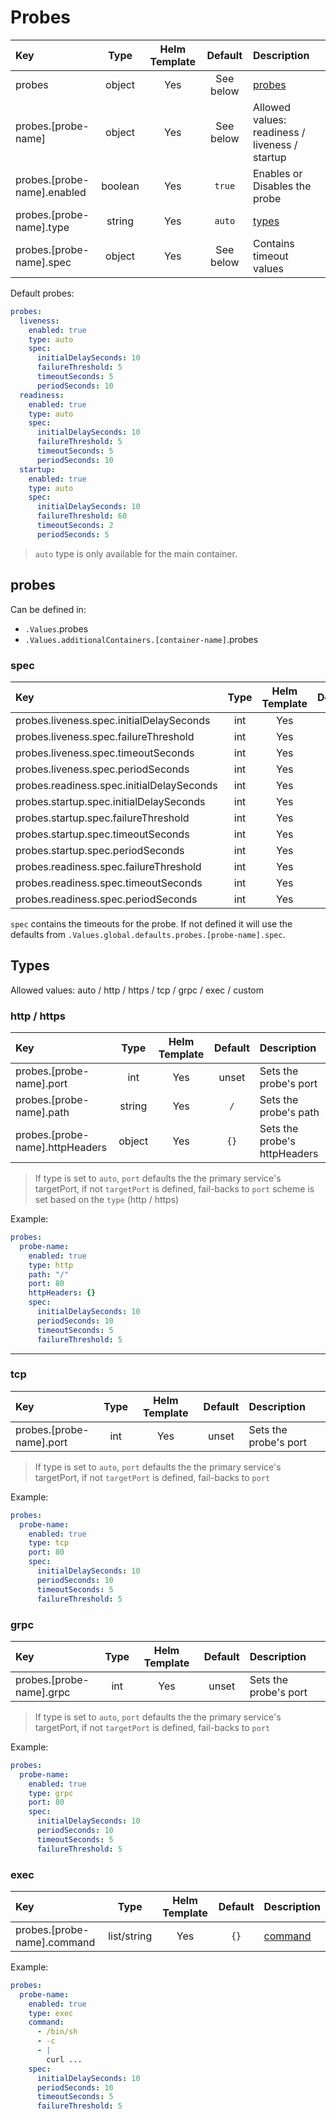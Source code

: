 # Probes

| Key                         |  Type   | Helm Template |  Default  | Description                                    |
| :-------------------------- | :-----: | :-----------: | :-------: | :--------------------------------------------- |
| probes                      | object  |      Yes      | See below | [probes](#probes)                              |
| probes.[probe-name]         | object  |      Yes      | See below | Allowed values: readiness / liveness / startup |
| probes.[probe-name].enabled | boolean |      Yes      |  `true`   | Enables or Disables the probe                  |
| probes.[probe-name].type    | string  |      Yes      |  `auto`   | [types](#types)                                |
| probes.[probe-name].spec    | object  |      Yes      | See below | Contains timeout values                        |

Default probes:

```yaml
probes:
  liveness:
    enabled: true
    type: auto
    spec:
      initialDelaySeconds: 10
      failureThreshold: 5
      timeoutSeconds: 5
      periodSeconds: 10
  readiness:
    enabled: true
    type: auto
    spec:
      initialDelaySeconds: 10
      failureThreshold: 5
      timeoutSeconds: 5
      periodSeconds: 10
  startup:
    enabled: true
    type: auto
    spec:
      initialDelaySeconds: 10
      failureThreshold: 60
      timeoutSeconds: 2
      periodSeconds: 5
```

> `auto` type is only available for the main container.

## probes

Can be defined in:

- `.Values`.probes
- `.Values.additionalContainers.[container-name]`.probes

### spec

| Key                                       | Type | Helm Template | Default | Description |
| :---------------------------------------- | :--: | :-----------: | :-----: | :---------- |
| probes.liveness.spec.initialDelaySeconds  | int  |      Yes      |   10    |             |
| probes.liveness.spec.failureThreshold     | int  |      Yes      |    5    |             |
| probes.liveness.spec.timeoutSeconds       | int  |      Yes      |    5    |             |
| probes.liveness.spec.periodSeconds        | int  |      Yes      |   10    |             |
| probes.readiness.spec.initialDelaySeconds | int  |      Yes      |   10    |             |
| probes.startup.spec.initialDelaySeconds   | int  |      Yes      |   10    |             |
| probes.startup.spec.failureThreshold      | int  |      Yes      |   60    |             |
| probes.startup.spec.timeoutSeconds        | int  |      Yes      |    2    |             |
| probes.startup.spec.periodSeconds         | int  |      Yes      |    5    |             |
| probes.readiness.spec.failureThreshold    | int  |      Yes      |    5    |             |
| probes.readiness.spec.timeoutSeconds      | int  |      Yes      |    5    |             |
| probes.readiness.spec.periodSeconds       | int  |      Yes      |   10    |             |

`spec` contains the timeouts for the probe.
If not defined it will use the defaults from `.Values.global.defaults.probes.[probe-name].spec`.

## Types

Allowed values: auto / http / https / tcp / grpc / exec / custom

### http / https

| Key                             |  Type  | Helm Template | Default | Description                  |
| :------------------------------ | :----: | :-----------: | :-----: | :--------------------------- |
| probes.[probe-name].port        |  int   |      Yes      |  unset  | Sets the probe's port        |
| probes.[probe-name].path        | string |      Yes      |   `/`   | Sets the probe's path        |
| probes.[probe-name].httpHeaders | object |      Yes      |  `{}`   | Sets the probe's httpHeaders |

> If type is set to `auto`, `port` defaults the the primary service's targetPort,
> if not `targetPort` is defined, fail-backs to `port`
> scheme is set based on the `type` (http / https)

Example:

```yaml
probes:
  probe-name:
    enabled: true
    type: http
    path: "/"
    port: 80
    httpHeaders: {}
    spec:
      initialDelaySeconds: 10
      periodSeconds: 10
      timeoutSeconds: 5
      failureThreshold: 5
```

---

### tcp

| Key                      | Type | Helm Template | Default | Description           |
| :----------------------- | :--: | :-----------: | :-----: | :-------------------- |
| probes.[probe-name].port | int  |      Yes      |  unset  | Sets the probe's port |

> If type is set to `auto`, `port` defaults the the primary service's targetPort,
> if not `targetPort` is defined, fail-backs to `port`

Example:

```yaml
probes:
  probe-name:
    enabled: true
    type: tcp
    port: 80
    spec:
      initialDelaySeconds: 10
      periodSeconds: 10
      timeoutSeconds: 5
      failureThreshold: 5
```

### grpc

| Key                      | Type | Helm Template | Default | Description           |
| :----------------------- | :--: | :-----------: | :-----: | :-------------------- |
| probes.[probe-name].grpc | int  |      Yes      |  unset  | Sets the probe's port |

> If type is set to `auto`, `port` defaults the the primary service's targetPort,
> if not `targetPort` is defined, fail-backs to `port`

Example:

```yaml
probes:
  probe-name:
    enabled: true
    type: grpc
    port: 80
    spec:
      initialDelaySeconds: 10
      periodSeconds: 10
      timeoutSeconds: 5
      failureThreshold: 5
```

### exec

| Key                         |    Type     | Helm Template | Default | Description                        |
| :-------------------------- | :---------: | :-----------: | :-----: | :--------------------------------- |
| probes.[probe-name].command | list/string |      Yes      |  `{}`   | [command](command-args.md#command) |

Example:

```yaml
probes:
  probe-name:
    enabled: true
    type: exec
    command:
      - /bin/sh
      - -c
      - |
        curl ...
    spec:
      initialDelaySeconds: 10
      periodSeconds: 10
      timeoutSeconds: 5
      failureThreshold: 5
```
